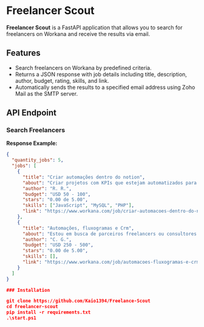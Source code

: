 # Freelancer Scout

**Freelancer Scout** is a FastAPI application that allows you to search for freelancers on Workana and receive the results via email.

## Features

- Search freelancers on Workana by predefined criteria.
- Returns a JSON response with job details including title, description, author, budget, rating, skills, and link.
- Automatically sends the results to a specified email address using Zoho Mail as the SMTP server.

## API Endpoint

### Search Freelancers

**Response Example:**

```json
{
  "quantity_jobs": 5,
  "jobs": [
    {
      "title": "Criar automações dentro do notion",
      "about": "Criar projetos com KPIs que estejam automatizados para leitura dentro de um painel com as OKRs.\n\nPrecisamos de um painel com dashboard com leitura gráfica\n\nCategoria: TI e Programação\nSubcategoria: Programação\nQual é o alcance do projeto?: Bug ou alteração pequena",
      "author": "R. R.",
      "budget": "USD 50 - 100",
      "stars": "0.00 de 5.00",
      "skills": ["JavaScript", "MySQL", "PHP"],
      "link": "https://www.workana.com/job/criar-automacoes-dentro-do-notion?ref=projects_1"
    },
    {
      "title": "Automações, fluxogramas e Crm",
      "about": "Estou em busca de parceiros freelancers ou consultores especializados em:\nCriação de fluxogramas de atendimento e vendas\nAutomação de CRM\nBoas práticas em funis de marketing e vendas\nDesenvolvimento e treinamento de agentes de atendimento com Inteligência Artificial\n\nCategoria: TI e Programação",
      "author": "C. G.",
      "budget": "USD 250 - 500",
      "stars": "0.00 de 5.00",
      "skills": [],
      "link": "https://www.workana.com/job/automacoes-fluxogramas-e-crm?ref=projects_1"
    }
  ]
}

### Installation

git clone https://github.com/Kaio1394/Freelance-Scout
cd freelancer-scout
pip install -r requirements.txt
.\start.ps1